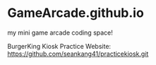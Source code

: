 # GameArcade.github.io
my mini game arcade coding space!

BurgerKing Kiosk Practice Website:
https://github.com/seankang41/practicekiosk.git
